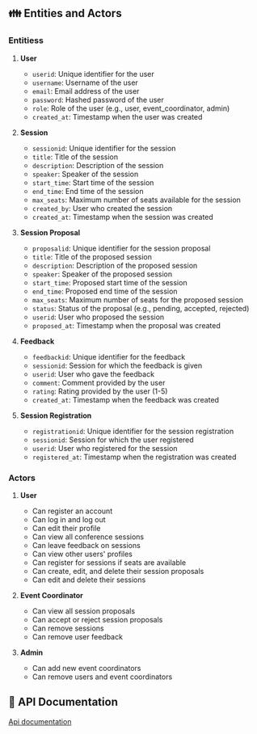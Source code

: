 ## **👪** Entities and Actors

### Entitiess

1. **User**
   - `userid`: Unique identifier for the user
   - `username`: Username of the user
   - `email`: Email address of the user
   - `password`: Hashed password of the user
   - `role`: Role of the user (e.g., user, event_coordinator, admin)
   - `created_at`: Timestamp when the user was created

2. **Session**
   - `sessionid`: Unique identifier for the session
   - `title`: Title of the session
   - `description`: Description of the session
   - `speaker`: Speaker of the session
   - `start_time`: Start time of the session
   - `end_time`: End time of the session
   - `max_seats`: Maximum number of seats available for the session
   - `created_by`: User who created the session
   - `created_at`: Timestamp when the session was created

3. **Session Proposal**
   - `proposalid`: Unique identifier for the session proposal
   - `title`: Title of the proposed session
   - `description`: Description of the proposed session
   - `speaker`: Speaker of the proposed session
   - `start_time`: Proposed start time of the session
   - `end_time`: Proposed end time of the session
   - `max_seats`: Maximum number of seats for the proposed session
   - `status`: Status of the proposal (e.g., pending, accepted, rejected)
   - `userid`: User who proposed the session
   - `proposed_at`: Timestamp when the proposal was created

4. **Feedback**
   - `feedbackid`: Unique identifier for the feedback
   - `sessionid`: Session for which the feedback is given
   - `userid`: User who gave the feedback
   - `comment`: Comment provided by the user
   - `rating`: Rating provided by the user (1-5)
   - `created_at`: Timestamp when the feedback was created

5. **Session Registration**
   - `registrationid`: Unique identifier for the session registration
   - `sessionid`: Session for which the user registered
   - `userid`: User who registered for the session
   - `registered_at`: Timestamp when the registration was created

### Actors

1. **User**
   - Can register an account
   - Can log in and log out
   - Can edit their profile
   - Can view all conference sessions
   - Can leave feedback on sessions
   - Can view other users' profiles
   - Can register for sessions if seats are available
   - Can create, edit, and delete their session proposals
   - Can edit and delete their sessions

2. **Event Coordinator**
   - Can view all session proposals
   - Can accept or reject session proposals
   - Can remove sessions
   - Can remove user feedback

3. **Admin**
   - Can add new event coordinators
   - Can remove users and event coordinators

## **🧪** API Documentation
[Api documentation](https://documenter.getpostman.com/view/37017335/2sAYQiBTfu)

